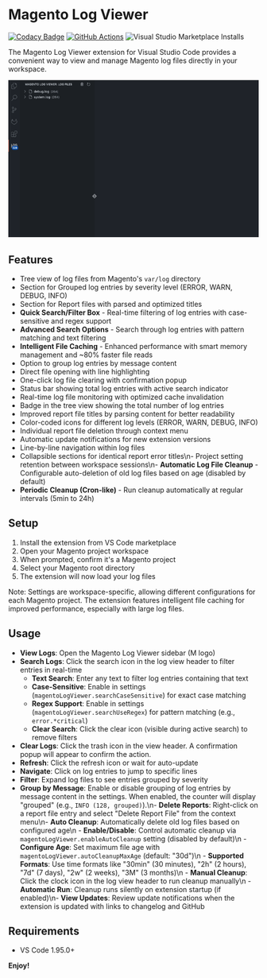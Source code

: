 # Magento Log Viewer
[![Codacy Badge](https://app.codacy.com/project/badge/Grade/04d20d74a4bb4f7fb144d320f7008edb)](https://app.codacy.com/gh/OpenForgeProject/vscode-ext-magento-log-viewer/dashboard?utm_source=gh&utm_medium=referral&utm_content=&utm_campaign=Badge_grade) [![GitHub Actions](https://github.com/OpenForgeProject/vscode-ext-magento-log-viewer/actions/workflows/test.yml/badge.svg)](https://github.com/OpenForgeProject/vscode-ext-magento-log-viewer/actions/workflows/test.yml)
![Visual Studio Marketplace Installs](https://img.shields.io/visual-studio-marketplace/i/MathiasElle.magento-log-viewer?color=0891B2)

The Magento Log Viewer extension for Visual Studio Code provides a convenient way to view and manage Magento log files directly in your workspace.

![Magento Log Viewer Screenshot](resources/logVideo.gif)

## Features

- Tree view of log files from Magento's `var/log` directory
- Section for Grouped log entries by severity level (ERROR, WARN, DEBUG, INFO)
- Section for Report files with parsed and optimized titles
- **Quick Search/Filter Box** - Real-time filtering of log entries with case-sensitive and regex support
- **Advanced Search Options** - Search through log entries with pattern matching and text filtering
- **Intelligent File Caching** - Enhanced performance with smart memory management and ~80% faster file reads
- Option to group log entries by message content
- Direct file opening with line highlighting
- One-click log file clearing with confirmation popup
- Status bar showing total log entries with active search indicator
- Real-time log file monitoring with optimized cache invalidation
- Badge in the tree view showing the total number of log entries
- Improved report file titles by parsing content for better readability
- Color-coded icons for different log levels (ERROR, WARN, DEBUG, INFO)
- Individual report file deletion through context menu
- Automatic update notifications for new extension versions
- Line-by-line navigation within log files
- Collapsible sections for identical report error titles\n- Project setting retention between workspace sessions\n- **Automatic Log File Cleanup** - Configurable auto-deletion of old log files based on age (disabled by default)
- **Periodic Cleanup (Cron-like)** - Run cleanup automatically at regular intervals (5min to 24h)

## Setup

1. Install the extension from VS Code marketplace
2. Open your Magento project workspace
3. When prompted, confirm it's a Magento project
4. Select your Magento root directory
5. The extension will now load your log files

Note: Settings are workspace-specific, allowing different configurations for each Magento project. The extension features intelligent file caching for improved performance, especially with large log files.

## Usage

- **View Logs**: Open the Magento Log Viewer sidebar (M logo)
- **Search Logs**: Click the search icon in the log view header to filter entries in real-time
  - **Text Search**: Enter any text to filter log entries containing that text
  - **Case-Sensitive**: Enable in settings (`magentoLogViewer.searchCaseSensitive`) for exact case matching
  - **Regex Support**: Enable in settings (`magentoLogViewer.searchUseRegex`) for pattern matching (e.g., `error.*critical`)
  - **Clear Search**: Click the clear icon (visible during active search) to remove filters
- **Clear Logs**: Click the trash icon in the view header. A confirmation popup will appear to confirm the action.
- **Refresh**: Click the refresh icon or wait for auto-update
- **Navigate**: Click on log entries to jump to specific lines
- **Filter**: Expand log files to see entries grouped by severity
- **Group by Message**: Enable or disable grouping of log entries by message content in the settings. When enabled, the counter will display "grouped" (e.g., `INFO (128, grouped)`).\n- **Delete Reports**: Right-click on a report file entry and select "Delete Report File" from the context menu\n- **Auto Cleanup**: Automatically delete old log files based on configured age\n  - **Enable/Disable**: Control automatic cleanup via `magentoLogViewer.enableAutoCleanup` setting (disabled by default)\n  - **Configure Age**: Set maximum file age with `magentoLogViewer.autoCleanupMaxAge` (default: \"30d\")\n  - **Supported Formats**: Use time formats like \"30min\" (30 minutes), \"2h\" (2 hours), \"7d\" (7 days), \"2w\" (2 weeks), \"3M\" (3 months)\n  - **Manual Cleanup**: Click the clock icon in the log view header to run cleanup manually\n  - **Automatic Run**: Cleanup runs silently on extension startup (if enabled)\n- **View Updates**: Review update notifications when the extension is updated with links to changelog and GitHub

## Requirements

- VS Code 1.95.0+

**Enjoy!**
